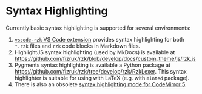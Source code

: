 # Syntax Highlighting

Currently basic syntax highlighting is supported for several environments:

1. <a href="https://marketplace.visualstudio.com/items?itemName=NikolaiKudasovfizruk.rzk-1-experimental-highlighting" target="_blank">`vscode-rzk` VS Code extension</a> provides syntax highlighting for both `*.rzk` files and `rzk` code blocks in Markdown files.
2. HighlightJS syntax highlighting (used by MkDocs) is available at <a href="https://github.com/fizruk/rzk/blob/develop/docs/custom_theme/js/rzk.js" target="_blank">https://github.com/fizruk/rzk/blob/develop/docs/custom_theme/js/rzk.js</a>
3. Pygments syntax highlighting is available a Python package at <a href="https://github.com/fizruk/rzk/tree/develop/rzk/RzkLexer#readme" target="_blank">https://github.com/fizruk/rzk/tree/develop/rzk/RzkLexer</a>. This syntax highlighter is suitable for using with LaTeX (e.g. with `minted` package).
4. There is also an obsolete <a href="https://github.com/fizruk/rzk/blob/develop/try-rzk/playground.html#L219-L269" target="_blank">syntax highlighting mode for CodeMirror 5</a>.